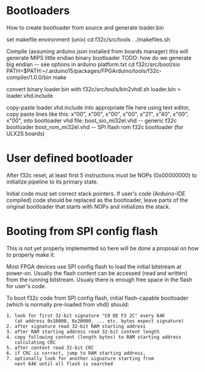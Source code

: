 # Bootloaders


How to create bootloader from source and generate loader.bin

set makefile environment (unix)
cd f32c/src/tools
. ./makefiles.sh

Compile (assuming arduino json installed from boards manager)
this will generate MIPS little endian binary bootloader
TODO: how do we generate big endian -- see options in arduino platform.txt
cd f32c/src/boot/sio
PATH=$PATH:~/.arduino15/packages/FPGArduino/tools/f32c-compiler/1.0.0/bin make

convert binary loader.bin with
f32c/src/tools/bin2vhdl.sh loader.bin > loader.vhd.include

copy-paste loader.vhd.include into appropriate file here
using text editor, copy paste lines like this:
x"00", x"00", x"00", x"00", x"21", x"40", x"00", x"00",
into bootloader vhd file:
boot_sio_mi32el.vhd -- generic f32c bootloader
boot_rom_mi32el.vhd -- SPI flash rom f32c bootloader (for ULX2S boards)

# User defined bootloader

After f32c reset, at least first 5 instructions must be NOPs (0x00000000)
to initialize pipeline to its primary state.

Initial code must set correct stack pointers.
If user's code (Arduino-IDE compiled) code should be
replaced as the bootloader, leave parts of the original
bootloader that starts with NOPs and initializes the stack.

# Booting from SPI config flash

This is not yet properly implemented so here will be done
a proposal on how to properly make it.

Most FPGA devices use SPI config flash to load the initial
bitstream at power-on. Usually the flash content can be accessed
(read and written) from the running bitstream.
Usualy there is enough free space in the flash for user's code.

To boot f32c code from SPI config flash, initial flash-capable 
bootloader (which is normally pre-loaded from vhdl) should:

    1. look for first 32-bit signature "C0 DE F3 2C" every 64K
       (at address 0x10000, 0x20000, ... etc. bytes expect signature) 
    2. after signature read 32-bit RAM starting address
    3. after RAM starting address read 32-bit content length
    4. copy following content (length bytes) to RAM starting address
       calculating CRC
    5. after content read 32-bit CRC
    6. if CRC is correct, jump to RAM starting address,
    7. optionally look for another signature starting from
       next 64K until all flash is searched

